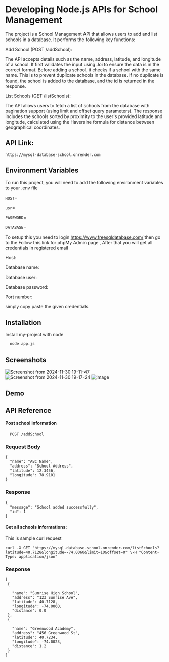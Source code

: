 


# Developing Node.js APIs for School Management

The project is a School Management API that allows users to add and list schools in a database. It performs the following key functions:

Add School (POST /addSchool):

The API accepts details such as the name, address, latitude, and longitude of a school.
It first validates the input using Joi to ensure the data is in the correct format.
Before adding a school, it checks if a school with the same name. This is to prevent duplicate schools in the database.
If no duplicate is found, the school is added to the database, and the id is returned in the response.

List Schools (GET /listSchools):

The API allows users to fetch a list of schools from the database with pagination support (using limit and offset query parameters).
The response includes the schools sorted by proximity to the user's provided latitude and longitude, calculated using the Haversine formula for distance between geographical coordinates.





## API Link:
```
https://mysql-database-school.onrender.com
```

## Environment Variables

To run this project, you will need to add the following environment variables to your .env file

  `HOST`=

  `usr`=

  `PASSWORD`=

  `DATABASE`=

To setup this you need to login https://www.freesqldatabase.com/
then go to the 
Follow this link for phpMy Admin page ,
After that you will get all credentials in registered email

Host: 

Database name:

Database user: 

Database password: 

Port number:

simply copy paste the given credentials.
## Installation

Install my-project with node

```bash
  node app.js
```
    
## Screenshots

![Screenshot from 2024-11-30 19-11-47](https://github.com/user-attachments/assets/e9f029ab-2ecf-49ce-9ff0-ba95370103d9)
![Screenshot from 2024-11-30 19-17-24](https://github.com/user-attachments/assets/dfc9dbcb-150c-4710-93c2-ea4efdd2e85c)
![image](https://github.com/user-attachments/assets/19481d92-d92c-44f3-9ce0-b221c4227c6c)
## Demo

## API Reference

#### Post school information

```http
  POST /addSchool
```
### Request Body
```
{
  "name": "ABC Name",
  "address": "School Address",
  "latitude": 12.3456,
  "longitude": 78.9101
}
```
### Response
```
{
  "message": "School added successfully",
  "id": 1
}
```


#### Get all schools informations:

This is sample curl request
 ```
curl -X GET "https://mysql-database-school.onrender.com/listSchools?latitude=40.7128&longitude=-74.0060&limit=10&offset=0" \-H "Content-Type: application/json"
 ```
 ### Response
 ```
 [
  {

    "name": "Sunrise High School",
    "address": "123 Sunrise Ave",
    "latitude": 40.7128,
    "longitude": -74.0060,
    "distance": 0.0
  },
  {

    "name": "Greenwood Academy",
    "address": "456 Greenwood St",
    "latitude": 40.7234,
    "longitude": -74.0023,
    "distance": 1.2
  }
]

```



